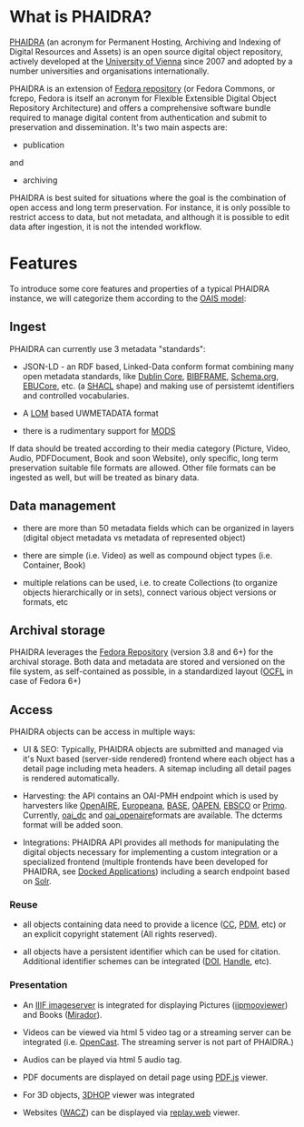 # What is PHAIDRA?

<a target="_blank" href="https://phaidra.org/">PHAIDRA</a> (an acronym for Permanent Hosting, Archiving and Indexing of Digital Resources and Assets) is an open source digital object repository, actively developed at the <a target="_blank" href="https://univie.ac.at/">University of Vienna</a> since 2007 and adopted by a number universities and organisations internationally.

PHAIDRA is an extension of <a target="_blank" href="https://fedora.lyrasis.org/">Fedora repository</a> (or Fedora Commons, or fcrepo, Fedora is itself an acronym for Flexible Extensible Digital Object Repository Architecture) and offers a comprehensive software bundle required to manage digital content from authentication and submit to preservation and dissemination. It's two main aspects are:

- publication

and

- archiving

PHAIDRA is best suited for situations where the goal is the combination of open access and long term preservation. For instance, it is only possible to restrict access to data, but not metadata, and although it is possible to edit data after ingestion, it is not the intended workflow.

# Features

To introduce some core features and properties of a typical PHAIDRA instance, we will categorize them according to the <a target="_blank" href="https://en.wikipedia.org/wiki/Open_Archival_Information_System">OAIS model</a>:

## Ingest

PHAIDRA can currently use 3 metadata "standards":

- JSON-LD - an RDF based, Linked-Data conform format combining many open metadata standards, like <a target="_blank" href="https://www.dublincore.org/specifications/dublin-core/usageguide/elements/">Dublin Core</a>, <a target="_blank" href="https://www.loc.gov/bibframe/">BIBFRAME</a>, <a target="_blank" href="https://schema.org/">Schema.org</a>, <a target="_blank" href="https://tech.ebu.ch/metadata/ebucore">EBUCore</a>, etc. (a <a target="_blank" href="https://www.w3.org/TR/shacl/">SHACL</a> shape) and making use of persistemt identifiers and controlled vocabularies.

- A <a target="_blank" href="https://en.wikipedia.org/wiki/Learning_object_metadata">LOM</a> based UWMETADATA format

- there is a rudimentary support for <a target="_blank" href="https://www.loc.gov/standards/mods/">MODS</a>

If data should be treated according to their media category (Picture, Video, Audio, PDFDocument, Book and soon Website), only specific, long term preservation suitable file formats are allowed. Other file formats can be ingested as well, but will be treated as binary data.

## Data management

- there are more than 50 metadata fields which can be organized in layers (digital object metadata vs metadata of represented object)

- there are simple (i.e. Video) as well as compound object types (i.e. Container, Book)

- multiple relations can be used, i.e. to create Collections (to organize objects hierarchically or in sets), connect various object versions or formats, etc

## Archival storage

PHAIDRA leverages the <a target="_blank" href="https://fedora.lyrasis.org/">Fedora Repository</a> (version 3.8 and 6+) for the archival storage. Both data and metadata are stored and versioned on the file system, as self-contained as possible, in a standardized layout (<a target="_blank" href="https://ocfl.io/">OCFL</a> in case of Fedora 6+)

## Access

PHAIDRA objects can be access in multiple ways:

- UI & SEO: Typically, PHAIDRA objects are submitted and managed via it's Nuxt based (server-side rendered) frontend where each object has a detail page including meta headers. A sitemap including all detail pages is rendered automatically.

- Harvesting: the API contains an OAI-PMH endpoint which is used by harvesters like <a target="_blank" href="https://www.openaire.eu/">OpenAIRE</a>, <a target="_blank" href="https://www.europeana.eu/">Europeana</a>, <a target="_blank" href="https://www.base-search.net/">BASE</a>, <a target="_blank" href="https://www.oapen.org/">OAPEN</a>, <a target="_blank" href="https://www.ebsco.com/">EBSCO</a> or <a target="_blank" href="https://exlibrisgroup.com/products/primo-discovery-service/">Primo</a>. Currently, <a target="_blank" href="https://oai-openedition.readthedocs.io/en/latest/oai_dc.html">oai_dc</a> and <a target="_blank" href="https://openaire-guidelines-for-literature-repository-managers.readthedocs.io/en/latest/use_of_oai_pmh.html">oai_openaire</a>formats are available. The dcterms format will be added soon.

- Integrations: PHAIDRA API provides all methods for manipulating the digital objects necessary for implementing a custom integration or a specialized frontend (multiple frontends have been developed for PHAIDRA, see [Docked Applications](#docked-applications)) including a search endpoint based on <a target="_blank" href="https://solr.apache.org/">Solr</a>.

### Reuse

- all objects containing data need to provide a licence (<a target="_blank" href="https://creativecommons.org/">CC</a>, <a target="_blank" href="https://creativecommons.org/public-domain/pdm/">PDM</a>, etc) or an explicit copyright statement (All rights reserved).

- all objects have a persistent identifier which can be used for citation. Additional identifier schemes can be integrated (<a target="_blank" href="https://www.doi.org/the-identifier/what-is-a-doi/">DOI</a>, <a target="_blank" href="https://www.handle.net/">Handle</a>, etc).

### Presentation

- An <a target="_blank" href="https://iiif.io/">IIIF imageserver</a> is integrated for displaying Pictures (<a target="_blank" href="https://github.com/guglielmo/iipmooviewer">iipmooviewer</a>) and Books (<a target="_blank" href="https://projectmirador.org/">Mirador</a>).

- Videos can be viewed via html 5 video tag or a streaming server can be integrated (i.e. <a target="_blank" href="https://opencast.org/">OpenCast</a>. The streaming server is not part of PHAIDRA.)

- Audios can be played via html 5 audio tag.

- PDF documents are displayed on detail page using <a target="_blank" href="https://mozilla.github.io/pdf.js/">PDF.js</a> viewer.

- For 3D objects, <a target="_blank" href="https://3dhop.net/">3DHOP</a> viewer was integrated

- Websites (<a target="_blank" href="https://en.wikipedia.org/wiki/WACZ">WACZ</a>) can be displayed via <a target="_blank" href="https://replayweb.page/">replay.web</a> viewer.

